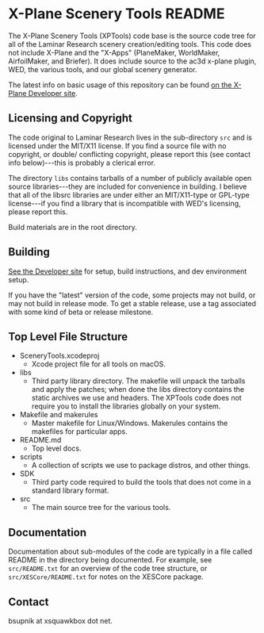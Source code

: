 X-Plane Scenery Tools README
====================================================================

The X-Plane Scenery Tools (XPTools) code base is the source code tree for all 
of the Laminar Research scenery creation/editing tools.  This code does not 
include X-Plane and the "X-Apps" (PlaneMaker, WorldMaker, AirfoilMaker, and 
Briefer).  It does include source to the ac3d x-plane plugin, WED, the various
tools, and our global scenery generator.

The latest info on basic usage of this repository can be found [on the X-Plane
Developer site](https://developer.x-plane.com/code/).


Licensing and Copyright
-------------------------------------------------------------------------------

The code original to Laminar Research lives in the sub-directory `src` and is licensed under the
MIT/X11 license.  If you find a source file with no copyright, or double/
conflicting copyright, please report this (see contact info below)---this is 
probably a clerical error.

The directory `libs` contains tarballs of a number of publicly available open
source libraries---they are included for convenience in building.  I believe
that all of the libsrc libraries are under either an MIT/X11-type or GPL-type
license---if you find a library that is incompatible with WED's licensing,
please report this.

Build materials are in the root directory.

Building
-------------------------------------------------------------------------------

[See the Developer site](https://developer.x-plane.com/code/) for setup, build instructions, and dev environment setup.

If you have the "latest" version of the code, some projects may not build,
or may not build in release mode.  To get a stable release, use a tag 
associated with some kind of beta or release milestone.

Top Level File Structure
-------------------------------------------------------------------------------

- SceneryTools.xcodeproj
    - Xcode project file for all tools on macOS.
- libs
	- Third party library directory.  The makefile will unpack the tarballs
	and apply the patches; when done the libs directory contains the
	static archives we use and headers.  The XPTools code does not 
	require you to install the libraries globally on your system.
- Makefile and makerules
	- Master makefile for Linux/Windows.  Makerules contains the makefiles
	for particular apps.
- README.md
	- Top level docs.
- scripts
	- A collection of scripts we use to package distros, and other things.
- SDK
	- Third party code required to build the tools that does not come in
	a standard library format.
- src
	- The main source tree for the various tools.


Documentation
-------------------------------------------------------------------------------

Documentation about sub-modules of the code are typically in a file called
README in the directory being documented.  For example, see `src/README.txt` for
an overview of the code tree structure, or `src/XESCore/README.txt` for notes
on the XESCore package.

Contact
-------------------------------------------------------------------------------

bsupnik at xsquawkbox dot net.
